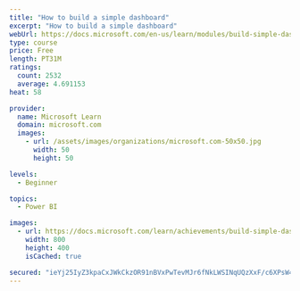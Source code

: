 ```yaml
---
title: "How to build a simple dashboard"
excerpt: "How to build a simple dashboard"
webUrl: https://docs.microsoft.com/en-us/learn/modules/build-simple-dashboard/
type: course
price: Free
length: PT31M
ratings:
  count: 2532
  average: 4.691153
heat: 58

provider:
  name: Microsoft Learn
  domain: microsoft.com
  images:
    - url: /assets/images/organizations/microsoft.com-50x50.jpg
      width: 50
      height: 50

levels:
  - Beginner

topics:
  - Power BI

images:
  - url: https://docs.microsoft.com/learn/achievements/build-simple-dashboard-social.png
    width: 800
    height: 400
    isCached: true

secured: "ieYj25IyZ3kpaCxJWkCkzOR91nBVxPwTevMJr6fNkLWSINqUQzXxF/c6XPsW4ZoFry7VuesMMA8HhDaL3Sjg3YAkn70Lijvd4PRIkjQ1yiVa41mkSeTM82VvSku9Jep0h531t9U0+sIU8gUJYbgykt2IEUpa/P+12ARGZkLGEQ9RNKeeT7JH5T7kxtTDbAkJEee8gMs0Ieqfv0o3dMG/yf96pNVkjkisStNeSf0oDeaLlBx2jM6WKl671IHb+nlrbx0aGko7/Z+dNV1KYAtKU1TWCM0p3PrJ4lKNJ0pZP+ZP+yz0zedR+BEEPsosh7w43noAEXsbABPNZqYZ5Qmm45dKVCGwMKmf+yyCzopkF0ja/sHZcqZlsZwGCYStNOkhynA322hlAI4KFOXKA2XvW3ej/VXjKFnw4wDiTC0u9Fk=;jTbhiuojASuKk5T42mI1Tw=="
---
```


